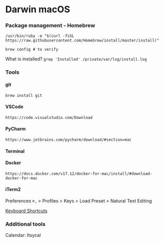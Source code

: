 # Darwin macOS

### Package management - Homebrew
`/usr/bin/ruby -e "$(curl -fsSL https://raw.githubusercontent.com/Homebrew/install/master/install)"`

`brew config # to verify`

What is installed? `grep 'Installed' /private/var/log/install.log`

### Tools 

#### git 

`brew install git`

#### VSCode

`https://code.visualstudio.com/Download`

#### PyCharm 

`https://www.jetbrains.com/pycharm/download/#section=mac`

#### Terminal

#### Docker 

`https://docs.docker.com/v17.12/docker-for-mac/install/#download-docker-for-mac`

#### iTerm2 

 Preferences `⌘,` > Profiles > Keys > Load Preset > Natural Text Editing
 
[Keyboard Shortcuts](https://gist.github.com/squarism/ae3613daf5c01a98ba3a)
 
### Additional tools 

Calendar: Itsycal

